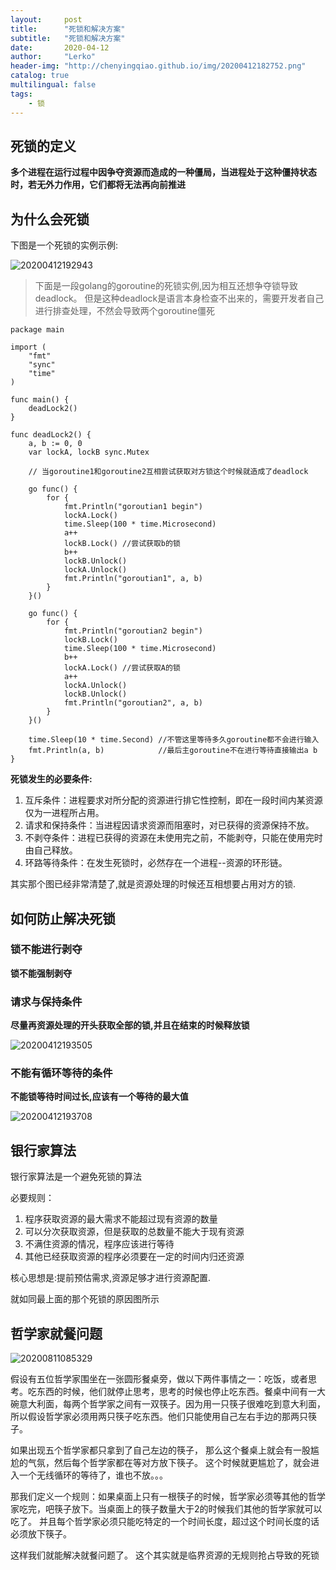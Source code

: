 ```yaml
---
layout:     post
title:      "死锁和解决方案"
subtitle:   "死锁和解决方案"
date:       2020-04-12
author:     "Lerko"
header-img: "http://chenyingqiao.github.io/img/20200412182752.png"
catalog: true
multilingual: false
tags:
    - 锁
---
```


## 死锁的定义

**多个进程在运行过程中因争夺资源而造成的一种僵局，当进程处于这种僵持状态时，若无外力作用，它们都将无法再向前推进**

## 为什么会死锁

下图是一个死锁的实例示例:

![20200412192943](http://chenyingqiao.github.io/img/20200412192943.png)

> 下面是一段golang的goroutine的死锁实例,因为相互还想争夺锁导致deadlock。
> 但是这种deadlock是语言本身检查不出来的，需要开发者自己进行排查处理，不然会导致两个goroutine僵死


```golang
package main

import (
	"fmt"
	"sync"
	"time"
)

func main() {
	deadLock2()
}

func deadLock2() {
	a, b := 0, 0
	var lockA, lockB sync.Mutex

	// 当goroutine1和goroutine2互相尝试获取对方锁这个时候就造成了deadlock

	go func() {
		for {
			fmt.Println("goroutian1 begin")
			lockA.Lock()
			time.Sleep(100 * time.Microsecond)
			a++
			lockB.Lock() //尝试获取b的锁
			b++
			lockB.Unlock()
			lockA.Unlock()
			fmt.Println("goroutian1", a, b)
		}
	}()

	go func() {
		for {
			fmt.Println("goroutian2 begin")
			lockB.Lock()
			time.Sleep(100 * time.Microsecond)
			b++
			lockA.Lock() //尝试获取A的锁
			a++
			lockA.Unlock()
			lockB.Unlock()
			fmt.Println("goroutian2", a, b)
		}
	}()

	time.Sleep(10 * time.Second) //不管这里等待多久goroutine都不会进行输入
	fmt.Println(a, b)            //最后主goroutine不在进行等待直接输出a b
}

```

**死锁发生的必要条件:**

1. 互斥条件：进程要求对所分配的资源进行排它性控制，即在一段时间内某资源仅为一进程所占用。
2. 请求和保持条件：当进程因请求资源而阻塞时，对已获得的资源保持不放。
3. 不剥夺条件：进程已获得的资源在未使用完之前，不能剥夺，只能在使用完时由自己释放。
4. 环路等待条件：在发生死锁时，必然存在一个进程--资源的环形链。


其实那个图已经非常清楚了,就是资源处理的时候还互相想要占用对方的锁.


## 如何防止解决死锁

### 锁不能进行剥夺

**锁不能强制剥夺**

### 请求与保持条件

**尽量再资源处理的开头获取全部的锁,并且在结束的时候释放锁**

![20200412193505](http://chenyingqiao.github.io/img/20200412193505.png)


### 不能有循环等待的条件

**不能锁等待时间过长,应该有一个等待的最大值**

![20200412193708](http://chenyingqiao.github.io/img/20200412193708.png)


## 银行家算法

银行家算法是一个避免死锁的算法

必要规则：
1. 程序获取资源的最大需求不能超过现有资源的数量
2. 可以分次获取资源，但是获取的总数量不能大于现有资源
3. 不满住资源的情况，程序应该进行等待
4. 其他已经获取资源的程序必须要在一定的时间内归还资源

核心思想是:提前预估需求,资源足够才进行资源配置.

就如同最上面的那个死锁的原因图所示

## 哲学家就餐问题

![20200811085329](http://chenyingqiao.github.io/img/20200811085329.png)

假设有五位哲学家围坐在一张圆形餐桌旁，做以下两件事情之一：吃饭，或者思考。吃东西的时候，他们就停止思考，思考的时候也停止吃东西。餐桌中间有一大碗意大利面，每两个哲学家之间有一双筷子。因为用一只筷子很难吃到意大利面，所以假设哲学家必须用两只筷子吃东西。他们只能使用自己左右手边的那两只筷子。

如果出现五个哲学家都只拿到了自己左边的筷子，
那么这个餐桌上就会有一股尴尬的气氛，然后每个哲学家都在等对方放下筷子。
这个时候就更尴尬了，就会进入一个无线循环的等待了，谁也不放。。。

那我们定义一个规则：如果桌面上只有一根筷子的时候，哲学家必须等其他的哲学家吃完，吧筷子放下。当桌面上的筷子数量大于2的时候我们其他的哲学家就可以吃了。
并且每个哲学家必须只能吃特定的一个时间长度，超过这个时间长度的话必须放下筷子。

这样我们就能解决就餐问题了。
这个其实就是临界资源的无规则抢占导致的死锁
